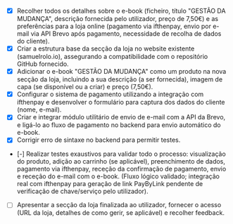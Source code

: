 - [x] Recolher todos os detalhes sobre o e-book (ficheiro, título "GESTÃO DA MUDANÇA", descrição fornecida pelo utilizador, preço de 7,50€) e as preferências para a loja online (pagamento via ifthenpay, envio por e-mail via API Brevo após pagamento, necessidade de recolha de dados do cliente).
- [x] Criar a estrutura base da secção da loja no website existente (samuelrolo.io), assegurando a compatibilidade com o repositório GitHub fornecido.
- [x] Adicionar o e-book "GESTÃO DA MUDANÇA" como um produto na nova secção da loja, incluindo a sua descrição (a ser fornecida), imagem de capa (se disponível ou a criar) e preço (7,50€).
- [x] Configurar o sistema de pagamento utilizando a integração com ifthenpay e desenvolver o formulário para captura dos dados do cliente (nome, e-mail).
- [x] Criar e integrar módulo utilitário de envio de e-mail com a API da Brevo, e ligá-lo ao fluxo de pagamento no backend para envio automático do e-book.
- [x] Corrigir erro de sintaxe no backend para permitir testes.
- [-] Realizar testes exaustivos para validar todo o processo: visualização do produto, adição ao carrinho (se aplicável), preenchimento de dados, pagamento via ifthenpay, receção da confirmação de pagamento, envio e receção do e-mail com o e-book. (Fluxo lógico validado; integração real com ifthenpay para geração de link PayByLink pendente de verificação de chave/serviço pelo utilizador).
- [ ] Apresentar a secção da loja finalizada ao utilizador, fornecer o acesso (URL da loja, detalhes de como gerir, se aplicável) e recolher feedback.
